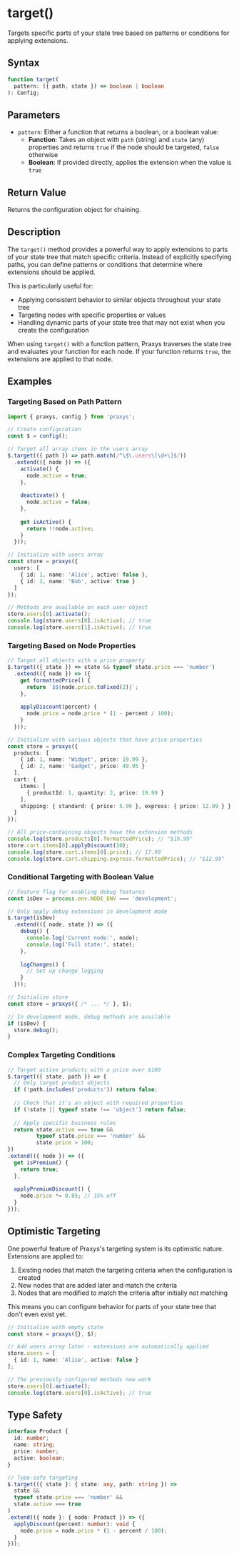 # target()

Targets specific parts of your state tree based on patterns or conditions for applying extensions.

## Syntax

```typescript
function target(
  pattern: ({ path, state }) => boolean | boolean
): Config;
```

## Parameters

- `pattern`: Either a function that returns a boolean, or a boolean value:
  - **Function**: Takes an object with `path` (string) and `state` (any) properties and returns `true` if the node should be targeted, `false` otherwise
  - **Boolean**: If provided directly, applies the extension when the value is `true`

## Return Value

Returns the configuration object for chaining.

## Description

The `target()` method provides a powerful way to apply extensions to parts of your state tree that match specific criteria. Instead of explicitly specifying paths, you can define patterns or conditions that determine where extensions should be applied.

This is particularly useful for:

- Applying consistent behavior to similar objects throughout your state tree
- Targeting nodes with specific properties or values
- Handling dynamic parts of your state tree that may not exist when you create the configuration

When using `target()` with a function pattern, Praxys traverses the state tree and evaluates your function for each node. If your function returns `true`, the extensions are applied to that node.

## Examples

### Targeting Based on Path Pattern

```typescript
import { praxys, config } from 'praxys';

// Create configuration
const $ = config();

// Target all array items in the users array
$.target(({ path }) => path.match(/^\$\.users\[\d+\]$/))
  .extend(({ node }) => ({
    activate() {
      node.active = true;
    },
    
    deactivate() {
      node.active = false;
    },
    
    get isActive() {
      return !!node.active;
    }
  }));

// Initialize with users array
const store = praxys({
  users: [
    { id: 1, name: 'Alice', active: false },
    { id: 2, name: 'Bob', active: true }
  ]
});

// Methods are available on each user object
store.users[0].activate();
console.log(store.users[0].isActive); // true
console.log(store.users[1].isActive); // true
```

### Targeting Based on Node Properties

```typescript
// Target all objects with a price property
$.target(({ state }) => state && typeof state.price === 'number')
  .extend(({ node }) => ({
    get formattedPrice() {
      return `$${node.price.toFixed(2)}`;
    },
    
    applyDiscount(percent) {
      node.price = node.price * (1 - percent / 100);
    }
  }));

// Initialize with various objects that have price properties
const store = praxys({
  products: [
    { id: 1, name: 'Widget', price: 19.99 },
    { id: 2, name: 'Gadget', price: 49.95 }
  ],
  cart: {
    items: [
      { productId: 1, quantity: 2, price: 19.99 }
    ],
    shipping: { standard: { price: 5.99 }, express: { price: 12.99 } }
  }
});

// All price-containing objects have the extension methods
console.log(store.products[0].formattedPrice); // "$19.99"
store.cart.items[0].applyDiscount(10);
console.log(store.cart.items[0].price); // 17.99
console.log(store.cart.shipping.express.formattedPrice); // "$12.99"
```

### Conditional Targeting with Boolean Value

```typescript
// Feature flag for enabling debug features
const isDev = process.env.NODE_ENV === 'development';

// Only apply debug extensions in development mode
$.target(isDev)
  .extend(({ node, state }) => ({
    debug() {
      console.log('Current node:', node);
      console.log('Full state:', state);
    },
    
    logChanges() {
      // Set up change logging
    }
  }));

// Initialize store
const store = praxys({ /* ... */ }, $);

// In development mode, debug methods are available
if (isDev) {
  store.debug();
}
```

### Complex Targeting Conditions

```typescript
// Target active products with a price over $100
$.target(({ state, path }) => {
  // Only target product objects
  if (!path.includes('products')) return false;
  
  // Check that it's an object with required properties
  if (!state || typeof state !== 'object') return false;
  
  // Apply specific business rules
  return state.active === true && 
         typeof state.price === 'number' && 
         state.price > 100;
})
.extend(({ node }) => ({
  get isPremium() {
    return true;
  },
  
  applyPremiumDiscount() {
    node.price *= 0.85; // 15% off
  }
}));
```

## Optimistic Targeting

One powerful feature of Praxys's targeting system is its optimistic nature. Extensions are applied to:

1. Existing nodes that match the targeting criteria when the configuration is created
2. New nodes that are added later and match the criteria
3. Nodes that are modified to match the criteria after initially not matching

This means you can configure behavior for parts of your state tree that don't even exist yet.

```typescript
// Initialize with empty state
const store = praxys({}, $);

// Add users array later - extensions are automatically applied
store.users = [
  { id: 1, name: 'Alice', active: false }
];

// The previously configured methods now work
store.users[0].activate();
console.log(store.users[0].isActive); // true
```

## Type Safety

```typescript
interface Product {
  id: number;
  name: string;
  price: number;
  active: boolean;
}

// Type-safe targeting
$.target(({ state }: { state: any, path: string }) => 
  state && 
  typeof state.price === 'number' && 
  state.active === true
)
.extend(({ node }: { node: Product }) => ({
  applyDiscount(percent: number): void {
    node.price = node.price * (1 - percent / 100);
  }
}));
``` 